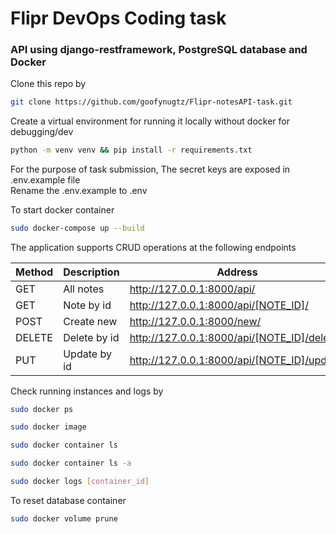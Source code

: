 # Flipr DevOps Coding task

### API using django-restframework, PostgreSQL database and Docker
Clone this repo by
```bash
git clone https://github.com/goofynugtz/Flipr-notesAPI-task.git
```
Create a virtual environment for running it locally without docker for debugging/dev
```bash
python -m venv venv && pip install -r requirements.txt
```
For the purpose of task submission, The secret keys are exposed in .env.example file  
Rename the .env.example to .env

To start docker container 
```bash
sudo docker-compose up --build
```

The application supports CRUD operations at the following endpoints  
<table>
  <thead>
    <tr>
      <th>Method</th>
      <th>Description</th>
      <th>Address</th>
    <tr>
  </thead>
  <tbody>
    <tr>
      <td>GET</td>
      <td>All notes</td>
      <td><a href="http://127.0.0.1:8000/api/">http://127.0.0.1:8000/api/</a></td>
    </tr>
    <tr>
      <td>GET</td>
      <td>Note by id</td>
      <td><a href="http://127.0.0.1:8000/api/1/">http://127.0.0.1:8000/api/[NOTE_ID]/</a></td>
    </tr>
    <tr>
      <td>POST</td>
      <td>Create new</td>
      <td><a href="http://127.0.0.1:8000/new/">http://127.0.0.1:8000/new/</a></td>
    </tr>
    <tr>
      <td>DELETE</td>
      <td>Delete by id</td>
      <td><a href=http://127.0.0.1:8000/api/1/delete/">http://127.0.0.1:8000/api/[NOTE_ID]/delete/</a></td>
    </tr>
    <tr>
      <td>PUT</td>
      <td>Update by id</td>
      <td><a href="http://127.0.0.1:8000/api/1/update/">http://127.0.0.1:8000/api/[NOTE_ID]/update/</a></td>
    </tr>
  </tbody>
</table>  

Check running instances and logs by  
```bash
sudo docker ps
```
```bash
sudo docker image
```
```bash
sudo docker container ls
```
```bash
sudo docker container ls -a
```
```bash
sudo docker logs [container_id]
```
To reset database container
```bash
sudo docker volume prune
```

